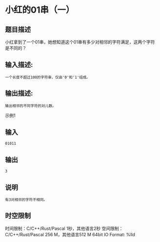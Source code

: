 # 小红的01串（一）

## 题目描述

小红拿到了一个01串，她想知道这个01串有多少对相邻的字符满足，这两个字符是不同的？ 

## 输入描述:
    
    
    一个长度不超过100的字符串，仅由'0'和'1'组成。

## 输出描述:
    
    
    输出相邻的不同字符的对儿数。

示例1 

## 输入
    
    
    01011

## 输出
    
    
    3

## 说明
    
    
    有3对相邻的字符不相同。


## 时空限制

时间限制：C/C++/Rust/Pascal 1秒，其他语言2秒
空间限制：C/C++/Rust/Pascal 256 M，其他语言512 M
64bit IO Format: %lld